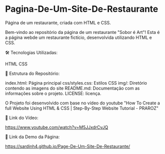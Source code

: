 # Pagina-De-Um-Site-De-Restaurante
Página de um restaurante, criada com HTML e CSS.  

Bem-vindo ao repositório da página de um restaurante "Sobor é  Art"! Esta é a página webde um restaurante fictício, desenvolvida utilizando HTML e CSS.

🛠️ Tecnologias Utilizadas:

HTML
CSS

📂 Estrutura do Repositório:

index.html: Página principal
css/styles.css: Estilos CSS
img/: Diretório contendo as imagens do site
README.md: Documentação com as informações sobre o projeto.
LICENSE: licença.

O Projeto foi desenvolvido com base no vídeo do youtube "How To Create a full Website Using HTML & CSS | Step-By-Step Website Tutorial - PRAROZ"

🔗 Link do Vídeo:

https://www.youtube.com/watch?v=M5JJxdrCvJQ

🔗 Link da Demo da Página:

https://sardinh4.github.io/Page-De-Um-Site-De-Restaurante/
